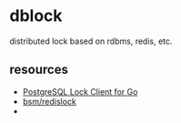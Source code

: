 # dblock

distributed lock based on rdbms, redis, etc.

## resources

- [PostgreSQL Lock Client for Go](https://github.com/cirello-io/pglock)
- [bsm/redislock](github.com/bsm/redislock)
- 